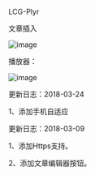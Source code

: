 LCG-Plyr

文章插入

![image](https://www.kzwr.com/kzwrfs?fid=ff5d33d421af4fb6a905aba12758288bylq4.jpg)

播放器：

![image](https://www.kzwr.com/kzwrfs?fid=3e23f7a21ccb46f8908ca37bdb44b674yjx6.jpg)

更新日志：2018-03-24

1、添加手机自适应


更新日志：2018-03-09

1、添加Https支持。

2、添加文章编辑器按钮。
